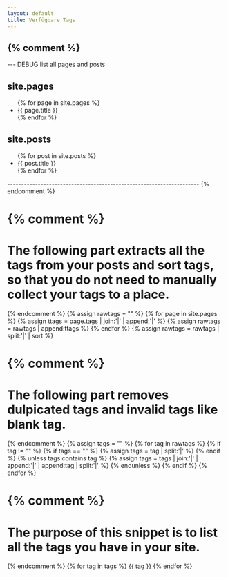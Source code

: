 ```yaml
---
layout: default
title: Verfügbare Tags
---
```

{% comment %}
--------------------------------------------------------------------
--- DEBUG list all pages and posts
<h2>site.pages</h2>
<ul>
{% for page in site.pages %}
	<li>{{ page.title }}</li>
{% endfor %}
</ul>

<h2>site.posts</h2>
<ul>
{% for post in site.posts %}
        <li>{{ post.title }}</li>
{% endfor %}
</ul>
---------------------------------------------------------------------
{% endcomment %}
	
{% comment %}
=======================
The following part extracts all the tags from your posts and sort tags, so that you do not need to manually collect your tags to a place.
=======================
{% endcomment %}
{% assign rawtags = "" %}
{% for page in site.pages %}
	{% assign ttags = page.tags | join:'|' | append:'|' %}
	{% assign rawtags = rawtags | append:ttags %}
{% endfor %}
{% assign rawtags = rawtags | split:'|' | sort %}

{% comment %}
=======================
The following part removes dulpicated tags and invalid tags like blank tag.
=======================
{% endcomment %}
{% assign tags = "" %}
{% for tag in rawtags %}
	{% if tag != "" %}
		{% if tags == "" %}
			{% assign tags = tag | split:'|' %}
		{% endif %}
		{% unless tags contains tag %}
			{% assign tags = tags | join:'|' | append:'|' | append:tag | split:'|' %}
		{% endunless %}
	{% endif %}
{% endfor %}

{% comment %}
=======================
The purpose of this snippet is to list all the tags you have in your site.
=======================
{% endcomment %}
{% for tag in tags %}
<a href="#{{ tag | slugify }}"> {{ tag }} </a>
{% endfor %}
